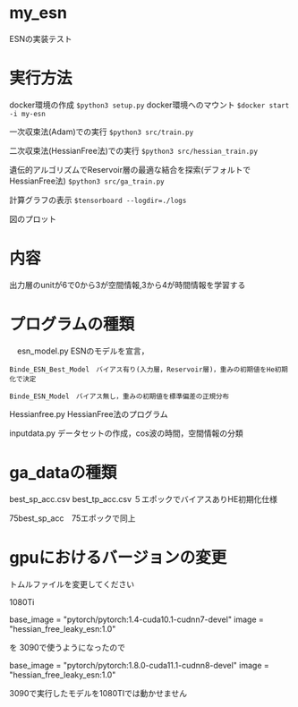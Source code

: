 # my_esn
ESNの実装テスト

# 実行方法
  docker環境の作成
  `$python3 setup.py`
  docker環境へのマウント
  `$docker start -i my-esn`
  
  一次収束法(Adam)での実行
  `$python3 src/train.py`

  二次収束法(HessianFree法)での実行
  `$python3 src/hessian_train.py`

  遺伝的アルゴリズムでReservoir層の最適な結合を探索(デフォルトでHessianFree法) 
  `$python3 src/ga_train.py`

  計算グラフの表示
  `$tensorboard --logdir=./logs`

  図のプロット

# 内容
  出力層のunitが6で0から3が空間情報,3から4が時間情報を学習する
  

# プログラムの種類
　esn_model.py ESNのモデルを宣言，
    
    Binde_ESN_Best_Model　バイアス有り(入力層，Reservoir層)，重みの初期値をHe初期化で決定

    Binde_ESN_Model　バイアス無し，重みの初期値を標準偏差の正規分布

  Hessianfree.py HessianFree法のプログラム

  inputdata.py データセットの作成，cos波の時間，空間情報の分類

# ga_dataの種類

  best_sp_acc.csv 
  best_tp_acc.csv ５エポックでバイアスありHE初期化仕様

  75best_sp_acc　75エポックで同上

# gpuにおけるバージョンの変更

トムルファイルを変更してください

1080Ti

base_image = "pytorch/pytorch:1.4-cuda10.1-cudnn7-devel"
image = "hessian_free_leaky_esn:1.0"

を
3090で使うようになったので

base_image = "pytorch/pytorch:1.8.0-cuda11.1-cudnn8-devel"
image = "hessian_free_leaky_esn:1.0"

3090で実行したモデルを1080TIでは動かせません